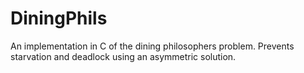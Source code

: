 # DiningPhils
An implementation in C of the dining philosophers problem. Prevents starvation and deadlock using an asymmetric solution.
